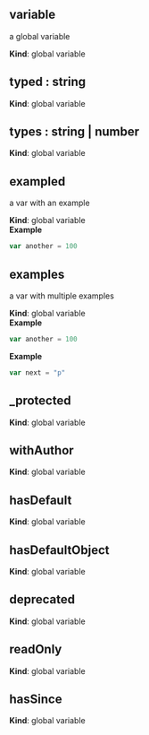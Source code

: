 <a name="variable"></a>
## variable
a global variable

**Kind**: global variable


<a name="typed"></a>
## typed : string
**Kind**: global variable


<a name="types"></a>
## types : string | number
**Kind**: global variable


<a name="exampled"></a>
## exampled
a var with an example

**Kind**: global variable  
**Example**
```js
var another = 100
```


<a name="examples"></a>
## examples
a var with multiple examples

**Kind**: global variable  
**Example**
```js
var another = 100
```
**Example**
```js
var next = "p"
```


<a name="_protected"></a>
## _protected
**Kind**: global variable


<a name="withAuthor"></a>
## withAuthor
**Kind**: global variable


<a name="hasDefault"></a>
## hasDefault
**Kind**: global variable


<a name="hasDefaultObject"></a>
## hasDefaultObject
**Kind**: global variable


<a name="deprecated"></a>
## deprecated
**Kind**: global variable


<a name="readOnly"></a>
## readOnly
**Kind**: global variable


<a name="hasSince"></a>
## hasSince
**Kind**: global variable


